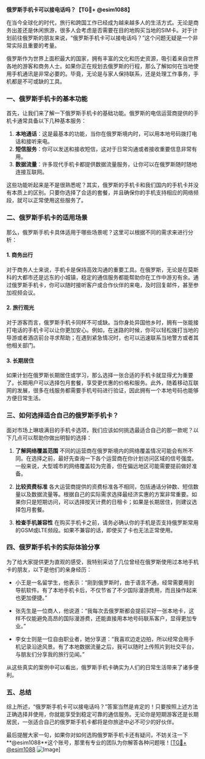 **俄罗斯手机卡可以接电话吗？【TG💪+ @esim1088】**

在当今全球化的时代，旅行和跨国工作已经成为越来越多人的生活方式。无论是商务出差还是休闲旅游，很多人会考虑是否需要在目的地购买当地的SIM卡。对于计划前往俄罗斯的朋友来说，“俄罗斯手机卡可以接电话吗？”这个问题无疑是一个非常实际且重要的考量。

俄罗斯作为世界上面积最大的国家，拥有丰富的文化和历史资源，吸引着来自世界各地的游客和商务人士。如果你正在规划去俄罗斯的行程，那么了解如何在当地使用手机通讯是非常必要的。毕竟，无论是与家人保持联系，还是处理工作事务，手机都是不可或缺的工具。

### 一、俄罗斯手机卡的基本功能

首先，让我们来了解一下俄罗斯手机卡的基础功能。俄罗斯的电信运营商提供的手机卡通常具备以下几种基本服务：

1. **本地通话**：这是最基本的功能，当你在俄罗斯境内时，可以用本地号码拨打电话和接听来电。
2. **短信服务**：你可以发送和接收短信，这对于日常沟通或者接收重要信息非常有用。
3. **数据流量**：许多现代手机卡都提供数据流量服务，让你可以在俄罗斯随时随地连接互联网。

这些功能听起来是不是很熟悉呢？其实，俄罗斯的手机卡和我们国内的手机卡并没有本质上的区别。只要你选择了合适的套餐，并且确保你的手机支持相应的网络频段，就可以正常使用这些服务了。

### 二、俄罗斯手机卡的适用场景

那么，俄罗斯手机卡具体适用于哪些场景呢？这里可以根据不同的需求来进行分析：

#### 1. 商务出行
对于商务人士来说，手机卡是保持高效沟通的重要工具。在俄罗斯，无论是在莫斯科的大都市还是远东的小城镇，稳定的通信服务都能帮助你在工作中游刃有余。通过俄罗斯手机卡，你可以随时接听客户或合作伙伴的来电，及时回复邮件，甚至参加视频会议。

#### 2. 旅行观光
对于游客而言，俄罗斯手机卡同样不可或缺。当你身处异国他乡时，拥有一张能接打电话的手机卡可以让你更加安心。例如，在迷路的时候，你可以轻松拨打当地的导游或者酒店前台寻求帮助；在遇到紧急情况时，也可以迅速联系当地警方或者其他相关部门。

#### 3. 长期居住
如果计划在俄罗斯长期居住或学习，那么选择一张合适的手机卡就显得尤为重要了。长期用户可以选择包月套餐，享受更优惠的价格和服务。此外，随着移动互联网的发展，很多在线服务都需要手机号码进行验证，因此拥有一个本地号码也能够方便日常生活。

### 三、如何选择适合自己的俄罗斯手机卡？

面对市场上琳琅满目的手机卡选项，我们应该如何挑选最适合自己的那一款呢？以下几点可以帮助你做出明智的选择：

1. **了解网络覆盖范围**
   不同的运营商在俄罗斯境内的网络覆盖情况可能会有所不同。在选择之前，最好先查询一下各个运营商在你计划访问区域的信号强度。一般来说，大型城市的网络覆盖较为完善，但在偏远地区可能需要提前做好准备。

2. **比较资费标准**
   各大运营商提供的资费标准各不相同，包括通话分钟数、短信数量以及数据流量等。根据自己的实际需求选择最经济实惠的方案非常重要。如果你只是短期访问，可以选择按天计费的日租卡；如果是长期居住，则建议选择包月套餐。

3. **检查手机兼容性**
   在购买手机卡之前，请务必确认你的手机是否支持俄罗斯常用的GSM或LTE频段。如果不兼容的话，即使买了卡也无法正常使用。

### 四、俄罗斯手机卡的实际体验分享

为了给大家提供更为直观的感受，我特别采访了几位曾经在俄罗斯使用过本地手机卡的朋友，以下是他们的亲身经历：

- 小王是一名留学生，他表示：“刚到俄罗斯时，由于语言不通，经常需要用到导航软件。有了本地手机卡后，不仅节省了不少国际漫游费用，而且操作起来也更加便捷。”

- 张先生是一位商人，他说道：“我每次去俄罗斯都会提前买好一张本地卡，这样不仅能避免高昂的国际漫游费，还能直接用本地号码联系客户，显得更加专业。”

- 李女士则是一位自由职业者，她分享道：“我喜欢边走边拍，所以经常会用手机记录沿途风景。有了本地数据流量之后，我可以随时上传照片到社交平台，与朋友们分享我的旅行见闻。”

从这些真实的案例中可以看出，俄罗斯手机卡确实为人们的日常生活带来了诸多便利。

### 五、总结

综上所述，“俄罗斯手机卡可以接电话吗？”答案当然是肯定的！只要按照上述方法正确选择并使用，你就能享受到稳定可靠的通信服务。无论你是短期游客还是长期居民，一张适合自己的俄罗斯手机卡都将是你旅途中必不可少的好伙伴。

最后提醒大家一句，如果你对如何选购俄罗斯手机卡还有疑问，不妨关注一下**@esim1088**这个账号，那里有专业的团队为你解答各种问题哦！[[TG💪+ @esim1088](https://t.me/s/esim1088) ![Image](https://i.postimg.cc/4NQfJmqS/Snipaste-2025-05-13-00-14-12.png)]